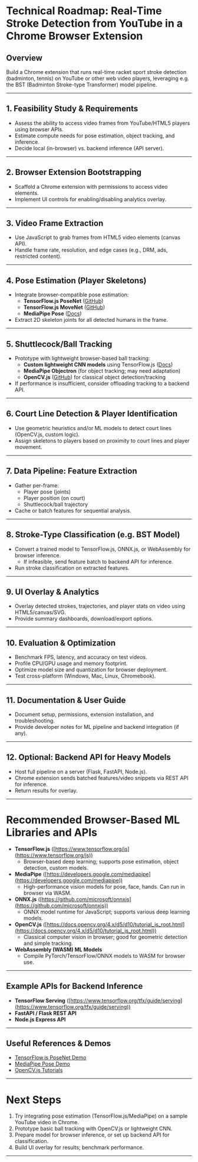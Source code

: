 # Technical Roadmap: Real-Time Stroke Detection from YouTube in a Chrome Browser Extension

## Overview
Build a Chrome extension that runs real-time racket sport stroke detection (badminton, tennis) on YouTube or other web video players, leveraging e.g. the BST (Badminton Stroke-type Transformer) model pipeline.

---

## 1. Feasibility Study & Requirements

- Assess the ability to access video frames from YouTube/HTML5 players using browser APIs.
- Estimate compute needs for pose estimation, object tracking, and inference.
- Decide local (in-browser) vs. backend inference (API server).

---

## 2. Browser Extension Bootstrapping

- Scaffold a Chrome extension with permissions to access video elements.
- Implement UI controls for enabling/disabling analytics overlay.

---

## 3. Video Frame Extraction

- Use JavaScript to grab frames from HTML5 video elements (canvas API).
- Handle frame rate, resolution, and edge cases (e.g., DRM, ads, restricted content).

---

## 4. Pose Estimation (Player Skeletons)

- Integrate browser-compatible pose estimation:
  - **TensorFlow.js PoseNet** ([GitHub](https://github.com/tensorflow/tfjs-models/tree/master/posenet))
  - **TensorFlow.js MoveNet** ([GitHub](https://github.com/tensorflow/tfjs-models/tree/master/movenet))
  - **MediaPipe Pose** ([Docs](https://developers.google.com/mediapipe/solutions/vision/pose))
- Extract 2D skeleton joints for all detected humans in the frame.

---

## 5. Shuttlecock/Ball Tracking

- Prototype with lightweight browser-based ball tracking:
  - **Custom lightweight CNN models** using TensorFlow.js ([Docs](https://www.tensorflow.org/js))
  - **MediaPipe Objectron** (for object tracking; may need adaptation)
  - **OpenCV.js** ([GitHub](https://github.com/opencv/opencv/tree/master/platforms/js)) for classical object detection/tracking
- If performance is insufficient, consider offloading tracking to a backend API.

---

## 6. Court Line Detection & Player Identification

- Use geometric heuristics and/or ML models to detect court lines (OpenCV.js, custom logic).
- Assign skeletons to players based on proximity to court lines and player movement.

---

## 7. Data Pipeline: Feature Extraction

- Gather per-frame:
  - Player pose (joints)
  - Player position (on court)
  - Shuttlecock/ball trajectory
- Cache or batch features for sequential analysis.

---

## 8. Stroke-Type Classification (e.g. BST Model)

- Convert a trained model to TensorFlow.js, ONNX.js, or WebAssembly for browser inference.
  - If infeasible, send feature batch to backend API for inference.
- Run stroke classification on extracted features.

---

## 9. UI Overlay & Analytics

- Overlay detected strokes, trajectories, and player stats on video using HTML5/canvas/SVG.
- Provide summary dashboards, download/export options.

---

## 10. Evaluation & Optimization

- Benchmark FPS, latency, and accuracy on test videos.
- Profile CPU/GPU usage and memory footprint.
- Optimize model size and quantization for browser deployment.
- Test cross-platform (Windows, Mac, Linux, Chromebook).

---

## 11. Documentation & User Guide

- Document setup, permissions, extension installation, and troubleshooting.
- Provide developer notes for ML pipeline and backend integration (if any).

---

## 12. Optional: Backend API for Heavy Models

- Host full pipeline on a server (Flask, FastAPI, Node.js).
- Chrome extension sends batched features/video snippets via REST API for inference.
- Return results for overlay.

---

# Recommended Browser-Based ML Libraries and APIs

- **TensorFlow.js** ([https://www.tensorflow.org/js](https://www.tensorflow.org/js))
  - Browser-based deep learning; supports pose estimation, object detection, custom models.
- **MediaPipe** ([https://developers.google.com/mediapipe](https://developers.google.com/mediapipe))
  - High-performance vision models for pose, face, hands. Can run in browser via WASM.
- **ONNX.js** ([https://github.com/microsoft/onnxjs](https://github.com/microsoft/onnxjs))
  - ONNX model runtime for JavaScript; supports various deep learning models.
- **OpenCV.js** ([https://docs.opencv.org/4.x/d5/d10/tutorial_js_root.html](https://docs.opencv.org/4.x/d5/d10/tutorial_js_root.html))
  - Classical computer vision in browser; good for geometric detection and simple tracking.
- **WebAssembly (WASM) ML Models**
  - Compile PyTorch/TensorFlow/ONNX models to WASM for browser use.

---

## Example APIs for Backend Inference

- **TensorFlow Serving** ([https://www.tensorflow.org/tfx/guide/serving](https://www.tensorflow.org/tfx/guide/serving))
- **FastAPI / Flask REST API**
- **Node.js Express API**

---

## Useful References & Demos

- [TensorFlow.js PoseNet Demo](https://storage.googleapis.com/tfjs-models/demos/posenet/camera.html)
- [MediaPipe Pose Demo](https://mediapipe.dev/demo/pose.html)
- [OpenCV.js Tutorials](https://docs.opencv.org/4.x/d5/d10/tutorial_js_root.html)

---

# Next Steps

1. Try integrating pose estimation (TensorFlow.js/MediaPipe) on a sample YouTube video in Chrome.
2. Prototype basic ball tracking with OpenCV.js or lightweight CNN.
3. Prepare model for browser inference, or set up backend API for classification.
4. Build UI overlay for results; benchmark performance.

---
